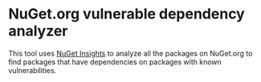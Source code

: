 # NuGet.org vulnerable dependency analyzer

This tool uses [NuGet Insights](https://github.com/NuGet/Insights) to analyze all the packages on NuGet.org to find packages that have dependencies on packages with known vulnerabilities.
